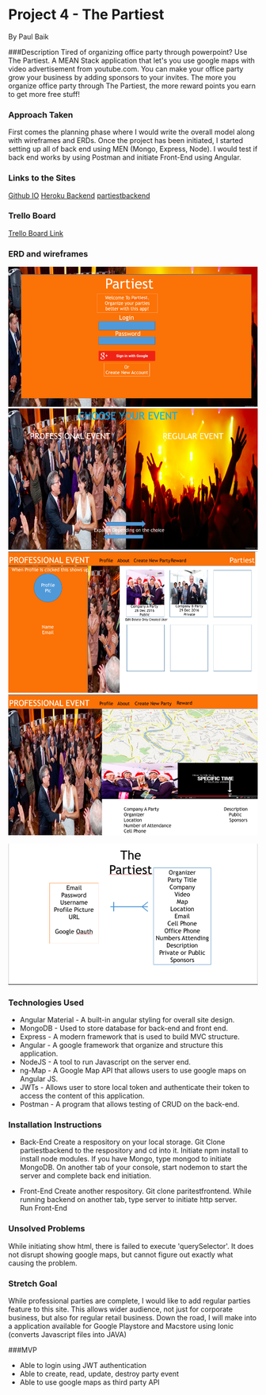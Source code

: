 # Project 4 - The Partiest

By Paul Baik

###Description
Tired of organizing office party through powerpoint?  Use The Partiest.  A MEAN Stack application that let's you use google maps with video advertisement from youtube.com.  You can make your office party grow your business by adding sponsors to your invites.  The more you organize office party through The Partiest, the more reward points you earn to get more free stuff!

### Approach Taken
First comes the planning phase where I would write the overall model along with wireframes and ERDs.  Once the project has been initiated, I started setting up all of back end using MEN (Mongo, Express, Node).  I would test if back end works by using Postman and initiate Front-End using Angular.

### Links to the Sites
[Github IO](https://neonagx.github.io/partiestfrontend/)
[Heroku Backend](https://partiest.herokuapp.com/)
[partiestbackend](https://github.com/neonagx/partiestbackend)



### Trello Board
[Trello Board Link](https://trello.com/b/nRVBlr3O/the-partiest)

### ERD and wireframes
![Wireframe1](assets/Wireframe1.png)
![Wireframe2](assets/Wireframe2.png)
![Wireframe3](assets/Wireframe3.png)
![Wireframe4](assets/Wireframe4.png)

![ERD](assets/ERD.png)

### Technologies Used
* Angular Material - A built-in angular styling for overall site design.
* MongoDB - Used to store database for back-end and front end.
* Express - A modern framework that is used to build MVC structure.
* Angular - A google framework that organize and structure this application.
* NodeJS - A tool to run Javascript on the server end.
* ng-Map - A Google Map API that allows users to use google maps on Angular JS.
* JWTs - Allows user to store local token and authenticate their token to access the content of this application.
* Postman - A program that allows testing of CRUD on the back-end.

### Installation Instructions
- Back-End
Create a respository on your local storage.
Git Clone partiestbackend to the respository and cd into it.
Initiate npm install to install node modules.
If you have Mongo, type mongod to initiate MongoDB.
On another tab of your console, start nodemon to start the server and complete back end initiation.

- Front-End
Create another respository.
Git clone paritestfrontend.
While running backend on another tab, type server to initiate http server.  
Run Front-End

### Unsolved Problems
While initiating show html, there is failed to execute 'querySelector'.  It does not disrupt showing google maps, but cannot figure out exactly what causing the problem.

### Stretch Goal
While professional parties are complete, I would like to add regular parties feature to this site.  This allows wider audience, not just for corporate business, but also for regular retail business.  Down the road, I will make into a application available for Google Playstore and Macstore using Ionic (converts Javascript files into JAVA)

###MVP
* Able to login using JWT authentication
* Able to create, read, update, destroy party event
* Able to use google maps as third party API
